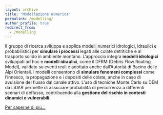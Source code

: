 ```yaml
---
layout: archive
title: "Modellazione numerica"
permalink: /modelling/
author_profile: true
redirect_from:
  - /modelling
---
```


Il gruppo di ricerca sviluppa e applica modelli numerici idrologici, idraulici e probabilistici per <b>simulare i processi</b> legati alle colate detritiche e al trasporto solido in ambiente montano.
L’approccio integra <b>modelli idrologici</b> sviluppati ad hoc e <b>modelli idraulici</b>, come il DFRM (Debris Flow Routing Model), validato su eventi reali e adottato anche dall’Autorità di Bacino delle Alpi Orientali.
I modelli consentono di <b>simulare fenomeni complessi</b> come l’innesco, la propagazione e i depositi delle colate, anche in caso di avulsione del flusso dal canale attivo. 
L’uso di tecniche Monte Carlo su DEM da LiDAR permette di associare probabilità di percorrenza a differenti scenari di deflusso, contribuendo alla <b>gestione del rischio in contesti dinamici e vulnerabili</b>.

[Per saperne di più...](/files/DFLab_Modellazione.pdf)
